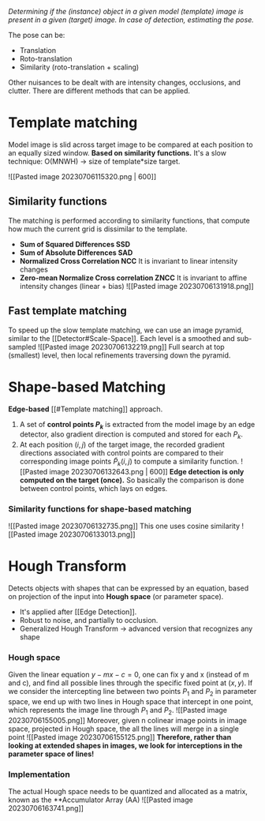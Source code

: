 _Determining if the (instance) object in a given model (template) image is present in a given (target) image. In case of detection, estimating the pose._

The pose can be:
- Translation
- Roto-translation
- Similarity (roto-translation + scaling)

Other nuisances to be dealt with are intensity changes, occlusions, and clutter.
There are different methods that can be applied.

# Template matching
Model image is slid across target image to be compared at each position to an equally sized window. **Based on similarity functions.**
It's a slow technique: O(MNWH) -> size of template*size target.

![[Pasted image 20230706115320.png | 600]]
## Similarity functions
The matching is performed according to similarity functions, that compute how much the current grid is dissimilar to the template.
- **Sum of Squared Differences SSD**
- **Sum of Absolute Differences SAD**
- **Normalized Cross Correlation NCC**
	It is invariant to linear intensity changes
- **Zero-mean Normalize Cross correlation ZNCC**
	It is invariant to affine intensity changes (linear + bias)
![[Pasted image 20230706131918.png]]
## Fast template matching
To speed up the slow template matching, we can use an image pyramid, similar to the [[Detector#Scale-Space]].
Each level is a smoothed and sub-sampled
![[Pasted image 20230706132219.png]]
Full search at top (smallest) level, then local refinements traversing down the pyramid.

# Shape-based Matching
**Edge-based** [[#Template matching]] approach.

1) A set of **control points $P_k$** is extracted from the model image by an edge detector, also gradient direction is computed and stored for each $P_k$.
2) At each position $(i,j)$ of the target image, the recorded gradient directions associated with control points are compared to their corresponding image points $\tilde P_{k}(i,j)$ to compute a similarity function.
![[Pasted image 20230706132643.png | 600]]
**Edge detection is only computed on the target (once).**
So basically the comparison is done between control points, which lays on edges.
### Similarity functions for shape-based matching
![[Pasted image 20230706132735.png]]
This one uses cosine similarity 
![[Pasted image 20230706133013.png]]

# Hough Transform
Detects objects with shapes that can be expressed by an equation, based on projection of the input into **Hough space** (or parameter space).
- It's applied after [[Edge Detection]]. 
- Robust to noise, and partially to occlusion.
- Generalized Hough Transform -> advanced version that recognizes any shape

### Hough space
Given the linear equation $y-mx-c=0$, one can fix y and x (instead of m and c), and find all possible lines through the specific fixed point at $(x,y)$.
If we consider the intercepting line between two points $P_1$ and $P_2$ in parameter space, we end up with two lines in Hough space that intercept in one point, which represents the image line through $P_1$ and $P_2$.
![[Pasted image 20230706155005.png]]
Moreover, given n colinear image points in image space, projected in Hough space, the all the lines will merge in a single point
![[Pasted image 20230706155125.png]]
**Therefore, rather than looking at extended shapes in images, we look for interceptions in the parameter space of lines!**
### Implementation
The actual Hough space needs to be quantized and allocated as a matrix, known as the **Accumulator Array (AA)
![[Pasted image 20230706163741.png]]